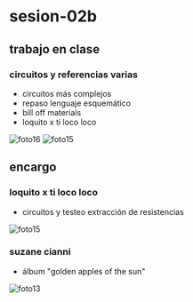 # sesion-02b

## trabajo en clase
### circuitos y referencias varias
- circuitos más complejos
- repaso lenguaje esquemático
- bill off materials
- loquito x ti loco loco

![foto16](https://github.com/user-attachments/assets/0029acf8-a43b-4f12-b3aa-83077a3f23d6)
![foto15](https://github.com/user-attachments/assets/3d7ed002-de6d-4a95-b90d-d5e75a1ea4a5)

## encargo
### loquito x ti loco loco
- circuitos y testeo extracción de resistencias

![foto15](https://github.com/user-attachments/assets/8f3674e5-b2c6-4e5b-ab03-a6c3cc732487)

### suzane cianni
- álbum "golden apples of the sun"

![foto13](https://github.com/user-attachments/assets/42d93c8f-c0b3-42e3-a467-ebe2efd54717)

